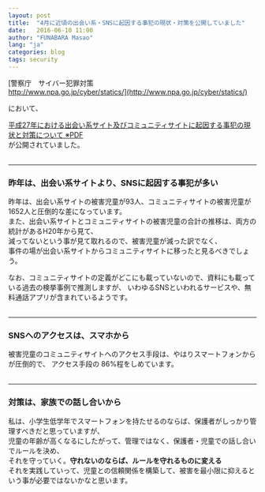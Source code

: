 ```yaml
---
layout: post
title:  "4月に近頃の出会い系・SNSに起因する事犯の現状・対策を公開していました"
date:   2016-06-10 11:00
author: "FUNABARA Masao"
lang: "ja"
categories: blog
tags: security
---
```


[警察庁　サイバー犯罪対策<br>http://www.npa.go.jp/cyber/statics/](http://www.npa.go.jp/cyber/statics/)

において、

[平成27年における出会い系サイト及びコミュニティサイトに起因する事犯の現状と対策について ※PDF](http://www.npa.go.jp/cyber/statics/h27/h27_community.pdf)  
が公開されていました。
<br><br>

----

### 昨年は、出会い系サイトより、SNSに起因する事犯が多い

昨年は、出会い系サイトの被害児童が93人、コミュニティサイトの被害児童が1652人と圧倒的な差になっています。  
また、出会い系サイトとコミュニティサイトの被害児童の合計の推移は、両方の統計があるH20年から見て、  
減ってないという事が見て取れるので、被害児童が減った訳でなく、  
事件の場が出会い系サイトからコミュニティサイトに移ったと見るべきでしょう。

なお、コミュニティサイトの定義がどこにも載っていないので、資料にも載っている過去の検挙事例で推測しますが、
いわゆるSNSといわれるサービスや、無料通話アプリが含まれているようです。
<br><br>

----

### SNSへのアクセスは、スマホから

被害児童のコミュニティサイトへのアクセス手段は、やはりスマートフォンからが圧倒的で、
アクセス手段の 86%程をしめています。
<br><br>

----

### 対策は、家族での話し合いから

私は、小学生低学年でスマートフォンを持たせるのならば、保護者がしっかり管理すべきだと思っていますが、  
児童の年齢が高くなるにしたがって、管理ではなく、保護者・児童での話し合いでルールを決め、  
それを守っていく。**守れないのならば、ルールを守れるものに変える**  
それを実践していって、児童との信頼関係を構築して、被害を最小限に抑えるという事が必要ではないかなと思います。
